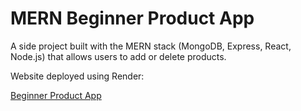 # MERN Beginner Product App

A side project built with the MERN stack (MongoDB, Express, React, Node.js) that allows users to add or delete products.

Website deployed using Render:

[Beginner Product App](https://beginner-product-app.onrender.com/)
